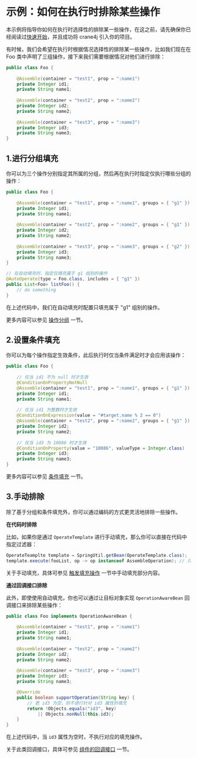 # 示例：如何在执行时排除某些操作

本示例将指导你如何在执行时选择性的排除某一些操作，在这之前，请先确保你已经阅读过[快速开始](./../user_guide/getting_started/getting_started_abstract.md)，并且成功将 crane4j 引入你的项目。

有时候，我们会希望在执行时根据情况选择性的排除某一些操作，比如我们现在在 Foo 类中声明了三组操作，接下来我们需要根据情况对他们进行排除：

~~~java
public class Foo {
  
  	@Assemble(container = "test1", prop = ":name1")
  	private Integer id1;
  	private String name1;
  
  	@Assemble(container = "test2", prop = ":name2")
  	private Integer id2;
  	private String name2;
  
  	@Assemble(container = "test3", prop = ":name3")
  	private Integer id3;
  	private String name3;
}
~~~

## 1.进行分组填充

你可以为三个操作分别指定其所属的分组，然后再在执行时指定仅执行哪些分组的操作：

~~~java
public class Foo {
  
  	@Assemble(container = "test1", prop = ":name1", groups = { "g1" })
  	private Integer id1;
  	private String name1;
  
  	@Assemble(container = "test2", prop = ":name2", groups = { "g1" })
  	private Integer id2;
  	private String name2;
  
  	@Assemble(container = "test3", prop = ":name3", groups = { "g2" })
  	private Integer id3;
  	private String name3;
}

// 在自动填充时，指定仅填充属于 g1 组别的操作
@AutoOperate(type = Foo.class, includes = { "g1" })
public List<Foo> listFoo() {
  	// do something
}
~~~

在上述代码中，我们在自动填充时配置只填充属于 "g1" 组别的操作。

更多内容可以参见 [操作分组](./../basic/operation_group.md) 一节。

## 2.设置条件填充

你可以为每个操作指定生效条件，此后执行时仅当条件满足时才会应用该操作：

~~~java
public class Foo {
  
  	// 仅当 id1 不为 null 时才生效
    @ConditionOnPropertyNotNull
  	@Assemble(container = "test1", prop = ":name1", groups = { "g1" })
  	private Integer id1;
  	private String name1;
  
    // 仅当 id1 为整数时才生效
    @ConditionOnExpression(value = "#target.name % 2 == 0")
  	@Assemble(container = "test2", prop = ":name2", groups = { "g1" })
  	private Integer id2;
  	private String name2;
  
    // 仅当 id3 为 10086 时才生效
    @ConditionOnProperty(value = "10086", valueType = Integer.class) 
  	private Integer id3;
  	private String name3;
}
~~~

更多内容可以参见 [条件填充](./../basic/operation_condition.md) 一节。

## 3.手动排除

除了基于分组和条件填充外，你可以通过编码的方式更灵活地排除一些操作。

**在代码时排除**

比如，如果你是通过 `OperateTemplate` 进行手动填充，那么你可以直接在代码中指定过滤器：

~~~java
OperateTeamplte template = SpringUtil.getBean(OperateTemplate.class);
template.execute(fooList, op -> op instanceof AssembleOperation); // 只执行装配操作
~~~

关于手动填充，具体可参见 [触发填充操作](./../basic/trigger_operation.md) 一节中手动填充部分内容。

**通过回调接口排除**

此外，即使使用自动填充，你也可以通过让目标对象实现 `OperationAwareBean` 回调接口来排除某些操作：

~~~java
public class Foo implements OperationAwareBean {
  
  	@Assemble(container = "test1", prop = ":name1")
  	private Integer id1;
  	private String name1;
  
  	@Assemble(container = "test2", prop = ":name2")
  	private Integer id2;
  	private String name2;
  
  	@Assemble(container = "test3", prop = ":name3")
  	private Integer id3;
  	private String name3;

    @Override
    public boolean supportOperation(String key) {
        // 若 id3 为空，则不进行针对 id3 属性的填充
        return !Objects.equals("id3", key) 
            || Objects.nonNull(this.id3);
    }
}
~~~

在上述代码中，当 `id3` 属性为空时，不执行对应的填充操作。

关于此类回调接口，具体可参见 [组件的回调接口](./../advanced/callback_of_component.md) 一节。
